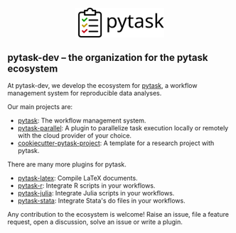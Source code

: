 <p align="center">
  <picture>
    <source media="(prefers-color-scheme: dark)" srcset="/assets/pytask_w_text_dark.svg">
    <img src="/assets/pytask_w_text_light.svg" width="200">
  </picture>
</p>

## pytask-dev – the organization for the pytask ecosystem

At pytask-dev, we develop the ecosystem for
[pytask](https://pytask-dev.readthedocs.io/en/stable), a workflow management system for
reproducible data analyses.

Our main projects are:

- [pytask](https://github.com/pytask-dev/pytask): The workflow management system.
- [pytask-parallel](https://github.com/pytask-dev/pytask-parallel): A plugin to
  parallelize task execution locally or remotely with the cloud provider of your choice.
- [cookiecutter-pytask-project](https://github.com/pytask-dev/cookiecutter-pytask-project):
  A template for a research project with pytask.

There are many more plugins for pytask.

- [pytask-latex](https://github.com/pytask-dev/pytask-latex): Compile LaTeX documents.
- [pytask-r](https://github.com/pytask-dev/pytask-r): Integrate R scripts in your
  workflows.
- [pytask-julia](https://github.com/pytask-dev/pytask-julia): Integrate Julia scripts in
  your workflows.
- [pytask-stata](https://github.com/pytask-dev/pytask-stata): Integrate Stata's do files
  in your workflows.

Any contribution to the ecosystem is welcome! Raise an issue, file a feature request,
open a discussion, solve an issue or write a plugin.
